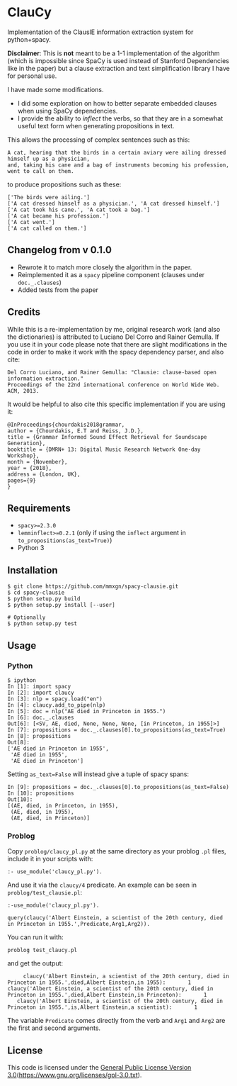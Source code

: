 # ClauCy
Implementation of the ClausIE information extraction system for python+spacy. 

**Disclaimer**: This is **not** meant to be a 1-1 implementation of the algorithm 
(which is impossible since SpaCy is used instead of Stanford Dependencies like in the paper) 
but a clause extraction and text simplification library I have for personal use. 

I have made some modifications. 
- I did some exploration on how to better separate embedded clauses when using SpaCy dependencies. 
- I provide the ability to *inflect* the verbs, so that they are in a somewhat useful text form 
when generating propositions in text. 

This allows the processing of complex sentences such as this:
```
A cat, hearing that the birds in a certain aviary were ailing dressed himself up as a physician, 
and, taking his cane and a bag of instruments becoming his profession, went to call on them.
```

to produce propositions such as these:

```
['The birds were ailing.']
['A cat dressed himself as a physician.', 'A cat dressed himself.']
['A cat took his cane.', 'A cat took a bag.']
['A cat became his profession.']
['A cat went.']
['A cat called on them.']
```

## Changelog from v 0.1.0

- Rewrote it to match more closely the algorithm in the paper.
- Reimplemented it as a `spacy` pipeline component (clauses under `doc._.clauses`)
- Added tests from the paper

## Credits
While this is a re-implementation by me, original research work (and also the dictionaries) is attributed to Luciano Del Corro
and Rainer Gemulla. If you use it in your code please note that there are slight modifications in the code in order to make it work with the spacy dependency parser, and also cite:
```
Del Corro Luciano, and Rainer Gemulla: "Clausie: clause-based open information extraction." 
Proceedings of the 22nd international conference on World Wide Web. ACM, 2013.
```

It would be helpful to also cite this specific implementation if you are using it:
```
@InProceedings{chourdakis2018grammar,
author = {Chourdakis, E.T and Reiss, J.D.},
title = {Grammar Informed Sound Effect Retrieval for Soundscape Generation},
booktitle = {DMRN+ 13: Digital Music Research Network One-day Workshop},
month = {November},
year = {2018},
address = {London, UK},
pages={9}
}
```

## Requirements
- `spacy>=2.3.0`
- `lemminflect>=0.2.1` (only if using the `inflect` argument in `to_propositions(as_text=True)`)
- Python 3

## Installation
```
$ git clone https://github.com/mmxgn/spacy-clausie.git
$ cd spacy-clausie
$ python setup.py build 
$ python setup.py install [--user]

# Optionally
$ python setup.py test
```

## Usage

### Python

```
$ ipython
In [1]: import spacy                                                                                                                                               
In [2]: import claucy                                                                                                                                               
In [3]: nlp = spacy.load("en")
In [4]: claucy.add_to_pipe(nlp)                                                                                                                                     
In [5]: doc = nlp("AE died in Princeton in 1955.")                                                                                                                 
In [6]: doc._.clauses                                                                                                                                               
Out[6]: [<SV, AE, died, None, None, None, [in Princeton, in 1955]>]
In [7]: propositions = doc._.clauses[0].to_propositions(as_text=True)                                                                                               
In [8]: propositions                                                                                                                                               
Out[8]: 
['AE died in Princeton in 1955',
 'AE died in 1955',
 'AE died in Princeton']
```

Setting `as_text=False` will instead give a tuple of spacy spans:

```
In [9]: propositions = doc._.clauses[0].to_propositions(as_text=False)                                                                                             
In [10]: propositions                                                                                                                                               
Out[10]: 
[(AE, died, in Princeton, in 1955),
 (AE, died, in 1955),
 (AE, died, in Princeton)]
```

### Problog

Copy `problog/claucy_pl.py` at the same directory as your problog `.pl` files, include it 
in your scripts with:

```
:- use_module('claucy_pl.py').
```

And use it via the `claucy/4` predicate. An example can be seen in `problog/test_clausie.pl`:

```
:-use_module('claucy_pl.py').

query(claucy('Albert Einstein, a scientist of the 20th century, died in Princeton in 1955.',Predicate,Arg1,Arg2)).
```

You can run it with:

```
problog test_claucy.pl
```

and get the output:

```
     claucy('Albert Einstein, a scientist of the 20th century, died in Princeton in 1955.',died,Albert Einstein,in 1955):       1         
claucy('Albert Einstein, a scientist of the 20th century, died in Princeton in 1955.',died,Albert Einstein,in Princeton):       1         
   claucy('Albert Einstein, a scientist of the 20th century, died in Princeton in 1955.',is,Albert Einstein,a scientist):       1      
```

The variable `Predicate` comes directly from the verb and `Arg1` and `Arg2` are the first and second arguments.



## License

This code is licensed under the [General Public License Version 3.0](GPL3)(https://www.gnu.org/licenses/gpl-3.0.txt). 
